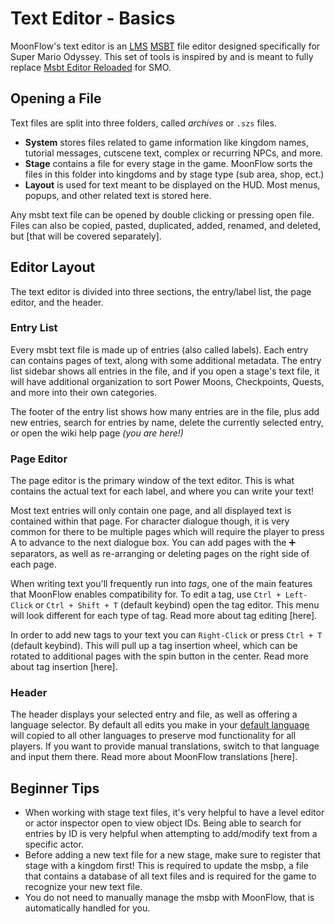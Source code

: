 # Text Editor - Basics
MoonFlow's text editor is an [LMS](https://nintendo-formats.com/libs/lms/overview.html) [MSBT](https://nintendo-formats.com/libs/lms/msbt.html) file editor designed specifically for Super Mario Odyssey. This set of tools is inspired by and is meant to fully replace [Msbt Editor Reloaded](https://gbatemp.net/threads/release-msbt-editor-reloaded.406208/) for SMO.

## Opening a File
Text files are split into three folders, called *archives* or `.szs` files.

- **System** stores files related to game information like kingdom names, tutorial messages, cutscene text, complex or recurring NPCs, and more. 
- **Stage** contains a file for every stage in the game. MoonFlow sorts the files in this folder into kingdoms and by stage type (sub area, shop, ect.)
- **Layout** is used for text meant to be displayed on the HUD. Most menus, popups, and other related text is stored here.

Any msbt text file can be opened by double clicking or pressing open file. Files can also be copied, pasted, duplicated, added, renamed, and deleted, but [that will be covered separately].

## Editor Layout
The text editor is divided into three sections, the entry/label list, the page editor, and the header.

### Entry List
Every msbt text file is made up of entries (also called labels). Each entry can contains pages of text, along with some additional metadata. The entry list sidebar shows all entries in the file, and if you open a stage's text file, it will have additional organization to sort Power Moons, Checkpoints, Quests, and more into their own categories.

The footer of the entry list shows how many entries are in the file, plus add new entries, search for entries by name, delete the currently selected entry, or open the wiki help page *(you are here!)*

### Page Editor
The page editor is the primary window of the text editor. This is what contains the actual text for each label, and where you can write your text!

Most text entries will only contain one page, and all displayed text is contained within that page. For character dialogue though, it is very common for there to be multiple pages which will require the player to press A to advance to the next dialogue box. You can add pages with the ➕ separators, as well as re-arranging or deleting pages on the right side of each page.

When writing text you'll frequently run into *tags*, one of the main features that MoonFlow enables compatibility for. To edit a tag, use `Ctrl + Left-Click` or `Ctrl + Shift + T` (default keybind) open the tag editor. This menu will look different for each type of tag. Read more about tag editing [here].

In order to add new tags to your text you can `Right-Click` or press `Ctrl + T` (default keybind). This will pull up a tag insertion wheel, which can be rotated to additional pages with the spin button in the center. Read more about tag insertion [here].

### Header
The header displays your selected entry and file, as well as offering a language selector. By default all edits you make in your [default language](introduction#default-language) will copied to all other languages to preserve mod functionality for all players. If you want to provide manual translations, switch to that language and input them there. Read more about MoonFlow translations [here].

## Beginner Tips
- When working with stage text files, it's very helpful to have a level editor or actor inspector open to view object IDs. Being able to search for entries by ID is very helpful when attempting to add/modify text from a specific actor.
- Before adding a new text file for a new stage, make sure to register that stage with a kingdom first! This is required to update the msbp, a file that contains a database of all text files and is required for the game to recognize your new text file.
- You do not need to manually manage the msbp with MoonFlow, that is automatically handled for you.